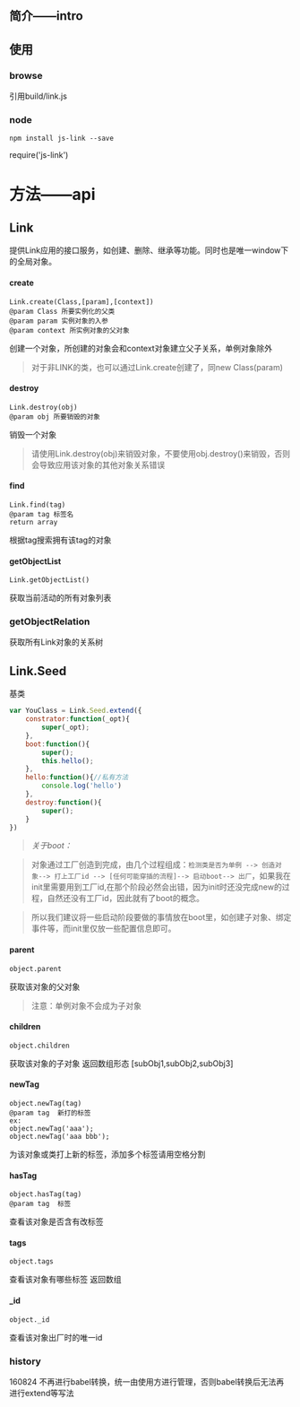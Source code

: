 


## 简介——intro

## 使用
### browse
引用build/link.js



### node
`npm install js-link --save`

require('js-link')


# 方法——api 

## Link
提供Link应用的接口服务，如创建、删除、继承等功能。同时也是唯一window下的全局对象。

#### create
```
Link.create(Class,[param],[context])
@param Class 所要实例化的父类
@param param 实例对象的入参
@param context 所实例对象的父对象
```
创建一个对象，所创建的对象会和context对象建立父子关系，单例对象除外

> 对于非LINK的类，也可以通过Link.create创建了，同new Class(param)


#### destroy
```
Link.destroy(obj)
@param obj 所要销毁的对象
```
销毁一个对象

> 请使用Link.destroy(obj)来销毁对象，不要使用obj.destroy()来销毁，否则会导致应用该对象的其他对象关系错误


#### find
```
Link.find(tag)
@param tag 标签名
return array
```
根据tag搜索拥有该tag的对象


#### getObjectList
```
Link.getObjectList()
```
获取当前活动的所有对象列表

### getObjectRelation

获取所有Link对象的关系树

## Link.Seed
基类

```javascript
var YouClass = Link.Seed.extend({
    constrator:function(_opt){
        super(_opt);
    },
    boot:function(){
        super();
        this.hello();
    },
    hello:function(){//私有方法
        console.log('hello')
    },
    destroy:function(){
        super();
    }
})
```
> *关于boot：*

> 对象通过工厂创造到完成，由几个过程组成：`检测类是否为单例 --> 创造对象--> 打上工厂id --> [任何可能穿插的流程]--> 启动boot--> 出厂`，如果我在init里需要用到工厂id,在那个阶段必然会出错，因为init时还没完成new的过程，自然还没有工厂id，因此就有了boot的概念。

> 所以我们建议将一些启动阶段要做的事情放在boot里，如创建子对象、绑定事件等，而init里仅放一些配置信息即可。


#### parent
```
object.parent
```
获取该对象的父对象
> 注意：单例对象不会成为子对象

#### children
```
object.children
```
获取该对象的子对象 返回数组形态
[subObj1,subObj2,subObj3]


#### newTag
```
object.newTag(tag)
@param tag  新打的标签
ex:
object.newTag('aaa');
object.newTag('aaa bbb');
```
为该对象或类打上新的标签，添加多个标签请用空格分割

#### hasTag
```
object.hasTag(tag)
@param tag  标签
```
查看该对象是否含有改标签

#### tags
```
object.tags
```
查看该对象有哪些标签 返回数组

#### _id
```
object._id
```
查看该对象出厂时的唯一id


### history

160824 不再进行babel转换，统一由使用方进行管理，否则babel转换后无法再进行extend等写法